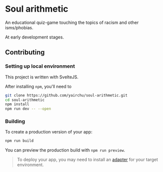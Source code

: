 # Soul arithmetic

An educational quiz-game touching the topics of racism and other isms/phobias.

At early development stages.

## Contributing

### Setting up local environment

This project is written with SvelteJS.

After installing `npm`, you'll need to

```bash
git clone https://github.com/yairchu/soul-arithmetic.git
cd soul-arithmetic
npm install
npm run dev -- --open
```

### Building

To create a production version of your app:

```bash
npm run build
```

You can preview the production build with `npm run preview`.

> To deploy your app, you may need to install an [adapter](https://kit.svelte.dev/docs/adapters) for your target environment.
